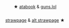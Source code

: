 # 


<p align="center">
<img src="https://64.media.tumblr.com/9a5cef7b08ec8c80726950899e4473ac/17462e56444c742c-d4/s540x810/53c5bc063762c793ab058be70419e2cfb450f03b.pnj" alt="" class="center">


<p align="center">
★ <a href="https://geto.atabook.org/?page=1"> atabook</a> & <a href="https://guns.lol/sukunagod">guns.lol</a>
</p>


<p align="center">
<img src="https://i.imgur.com/C5LQfLi.png" alt="" class="center">

</p>

<p align="center">
<a href="https://homesicks.straw.page/">strawpage</a> & <a href="https://getoguru.straw.page/">alt strawpage</a> ★
</p>

<p align="center">

<p align="center">
<img src="https://64.media.tumblr.com/9a5cef7b08ec8c80726950899e4473ac/17462e56444c742c-d4/s540x810/53c5bc063762c793ab058be70419e2cfb450f03b.pnj" alt="" class="center">
